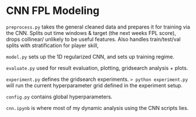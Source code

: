 # CNN FPL Modeling

`preprocess.py` takes the general cleaned data and prepares it for training via the CNN. Splits
out time windows & target (the next weeks FPL score), drops collinear/ unlikely to be useful features. Also handles train/test/val splits with stratification for player skill, 

`model.py` sets up the 1D regularized CNN, and sets up training regime.

`evaluate.py` used for result evaluation, plotting, gridsearch analysis + plots.

`experiment.py` defines the gridsearch experiments. `> python experiment.py` will run the current hyperparameter grid defined in the experiment setup. 

`config.py` contains global hyperparameters.

`cnn.ipynb` is where most of my dynamic analysis using the CNN scripts lies.

